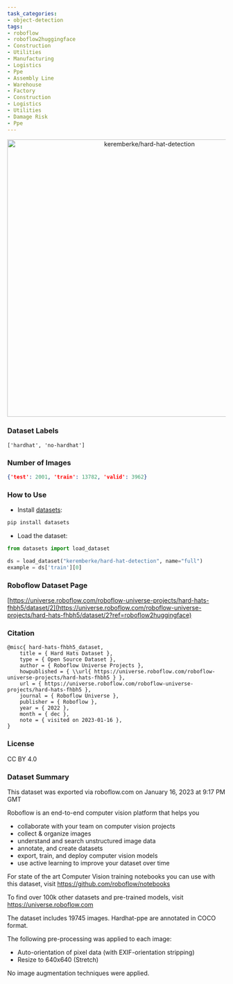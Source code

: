```yaml
---
task_categories:
- object-detection
tags:
- roboflow
- roboflow2huggingface
- Construction
- Utilities
- Manufacturing
- Logistics
- Ppe
- Assembly Line
- Warehouse
- Factory
- Construction
- Logistics
- Utilities
- Damage Risk
- Ppe
---
```


<div align="center">
  <img width="640" alt="keremberke/hard-hat-detection" src="https://huggingface.co/datasets/keremberke/hard-hat-detection/resolve/main/thumbnail.jpg">
</div>

### Dataset Labels

```
['hardhat', 'no-hardhat']
```


### Number of Images

```json
{'test': 2001, 'train': 13782, 'valid': 3962}
```


### How to Use

- Install [datasets](https://pypi.org/project/datasets/):

```bash
pip install datasets
```

- Load the dataset:

```python
from datasets import load_dataset

ds = load_dataset("keremberke/hard-hat-detection", name="full")
example = ds['train'][0]
```

### Roboflow Dataset Page
[https://universe.roboflow.com/roboflow-universe-projects/hard-hats-fhbh5/dataset/2](https://universe.roboflow.com/roboflow-universe-projects/hard-hats-fhbh5/dataset/2?ref=roboflow2huggingface)

### Citation

```
@misc{ hard-hats-fhbh5_dataset,
    title = { Hard Hats Dataset },
    type = { Open Source Dataset },
    author = { Roboflow Universe Projects },
    howpublished = { \\url{ https://universe.roboflow.com/roboflow-universe-projects/hard-hats-fhbh5 } },
    url = { https://universe.roboflow.com/roboflow-universe-projects/hard-hats-fhbh5 },
    journal = { Roboflow Universe },
    publisher = { Roboflow },
    year = { 2022 },
    month = { dec },
    note = { visited on 2023-01-16 },
}
```

### License
CC BY 4.0

### Dataset Summary
This dataset was exported via roboflow.com on January 16, 2023 at 9:17 PM GMT

Roboflow is an end-to-end computer vision platform that helps you
* collaborate with your team on computer vision projects
* collect & organize images
* understand and search unstructured image data
* annotate, and create datasets
* export, train, and deploy computer vision models
* use active learning to improve your dataset over time

For state of the art Computer Vision training notebooks you can use with this dataset,
visit https://github.com/roboflow/notebooks

To find over 100k other datasets and pre-trained models, visit https://universe.roboflow.com

The dataset includes 19745 images.
Hardhat-ppe are annotated in COCO format.

The following pre-processing was applied to each image:
* Auto-orientation of pixel data (with EXIF-orientation stripping)
* Resize to 640x640 (Stretch)

No image augmentation techniques were applied.



